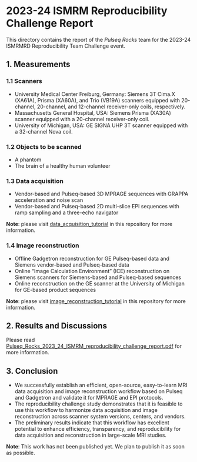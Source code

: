 # 2023-24 ISMRM Reproducibility Challenge Report
This directory contains the report of the *Pulseq Rocks* team for the 2023-24 ISMRMRD Reproducibility Team Challenge event.

## 1. Measurements
### 1.1 Scanners
* University Medical Center Freiburg, Germany: Siemens 3T Cima.X (XA61A), Prisma (XA60A), and Trio (VB19A) scanners equipped with 20-channel, 20-channel, and 12-channel receiver-only coils, respectively.
* Massachusetts General Hospital, USA: Siemens Prisma (XA30A) scanner equipped with a 20-channel receiver-only coil.
* University of Michigan, USA: GE SIGNA UHP 3T scanner equipped with a 32-channel Nova coil.
### 1.2 Objects to be scanned
* A phantom
* The brain of a healthy human volunteer
### 1.3 Data acquisition
* Vendor-based and Pulseq-based 3D MPRAGE sequences with GRAPPA acceleration and noise scan
* Vendor-based and Pulseq-based 2D multi-slice EPI sequences with ramp sampling and a three-echo navigator

**Note**: please visit [data_acquisition_tutorial](https://github.com/pulseq/Pulseq-Rocks-2023-24-ISMRM-Reproducibility-Challenge/tree/main/data_acquisition_tutorial) in this repository for more information.        
### 1.4 Image reconstruction
* Offline Gadgetron reconstruction for GE Pulseq-based data and Siemens vendor-based and Pulseq-based data
* Online “Image Calculation Environment” (ICE) reconstruction on Siemens scanners for Siemens-based and Pulseq-based sequences
* Online reconstruction on the GE scanner at the University of Michigan for GE-based product sequences

**Note**: please visit [image_reconstruction_tutorial](https://github.com/pulseq/Pulseq-Rocks-2023-24-ISMRM-Reproducibility-Challenge/tree/main/image_reconstruction_tutorial) in this repository for more information.    
## 2. Results and Discussions
Please read [Pulseq_Rocks_2023_24_ISMRM_reproducibility_challenge_report.pdf](https://github.com/pulseq/Pulseq-Rocks-2023-24-ISMRM-Reproducibility-Challenge/blob/main/reproducibility_team_challenge_report/Pulseq_Rocks_2023_24_ISMRM_reproducibility_challenge_report.pdf) for more information.
## 3. Conclusion
* We successfully establish an efficient, open-source, easy-to-learn MRI data acquisition and image reconstruction workflow based on Pulseq and Gadgetron and validate it for MPRAGE and EPI protocols.
* The reproducibility challenge study demonstrates that it is feasible to use this workflow to harmonize data acquisition and image reconstruction across scanner system versions, centers, and vendors.
* The preliminary results indicate that this workflow has excellent potential to enhance efficiency, transparency, and reproducibility for data acquisition and reconstruction in large-scale MRI studies.

**Note**: This work has not been published yet. We plan to publish it as soon as possible.
